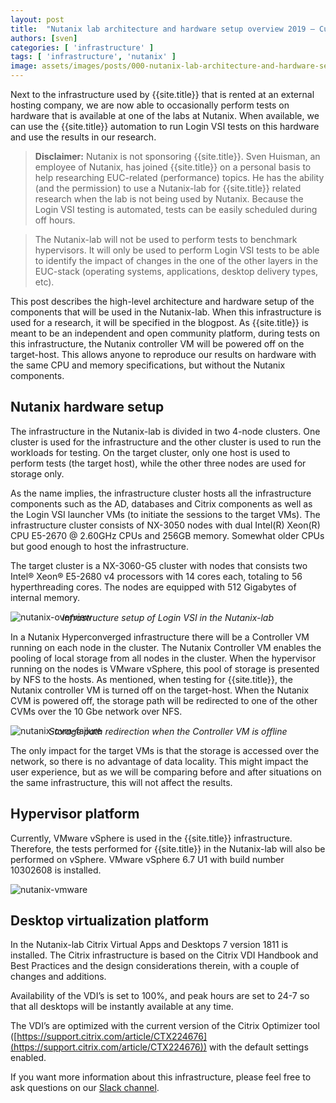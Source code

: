 ```yaml
---
layout: post
title:  "Nutanix lab architecture and hardware setup overview 2019 – Current"
authors: [sven]
categories: [ 'infrastructure' ]
tags: [ 'infrastructure', 'nutanix' ]
image: assets/images/posts/000-nutanix-lab-architecture-and-hardware-setup-overview-2019/000-nutanix-lab-architecture-and-hardware-setup-overview-2019-feature-image.png
---
```

Next to the infrastructure used by {{site.title}} that is rented at an external hosting company, we are now able to occasionally perform tests on hardware that is available at one of the labs at Nutanix. When available, we can use the {{site.title}} automation to run Login VSI tests on this hardware and use the results in our research.

> **Disclaimer:** Nutanix is not sponsoring {{site.title}}. Sven Huisman, an employee of Nutanix, has joined {{site.title}} on a personal basis to help researching EUC-related (performance) topics. He has the ability (and the permission) to use a Nutanix-lab for {{site.title}} related research when the lab is not being used by Nutanix. Because the Login VSI testing is automated, tests can be easily scheduled during off hours.

> The Nutanix-lab will not be used to perform tests to benchmark hypervisors. It will only be used to perform Login VSI tests to be able to identify the impact of changes in the one of the other layers in the EUC-stack (operating systems, applications, desktop delivery types, etc).

This post describes the high-level architecture and hardware setup of the components that will be used in the Nutanix-lab. When this infrastructure is used for a research, it will be specified in the blogpost. As {{site.title}} is meant to be an independent and open community platform, during tests on this infrastructure, the Nutanix controller VM will be powered off on the target-host. This allows anyone to reproduce our results on hardware with the same CPU and memory specifications, but without the Nutanix components.

## Nutanix hardware setup
The infrastructure in the Nutanix-lab is divided in two 4-node clusters. One cluster is used for the infrastructure and the other cluster is used to run the workloads for testing. On the target cluster, only one host is used to perform tests (the target host), while the other three nodes are used for storage only.

As the name implies, the infrastructure cluster hosts all the infrastructure components such as the AD, databases and Citrix components as well as the Login VSI launcher VMs (to initiate the sessions to the target VMs). The infrastructure cluster consists of NX-3050 nodes with dual Intel(R) Xeon(R) CPU E5-2670 @ 2.60GHz CPUs and 256GB memory. Somewhat older CPUs but good enough to host the infrastructure.

The target cluster is a NX-3060-G5 cluster with nodes that consists two Intel® Xeon® E5-2680 v4 processors with 14 cores each, totaling to 56 hyperthreading cores. The nodes are equipped with 512 Gigabytes of internal memory.

![nutanix-overview]({{site.baseurl}}/assets/images/posts/000-nutanix-lab-architecture-and-hardware-setup-overview-2019/000-nutanix-lab-overview.png)
<p align="center" style="margin-top: -30px;" >
  <i>Infrastructure setup of Login VSI in the Nutanix-lab</i>
</p>


In a Nutanix Hyperconverged infrastructure there will be a Controller VM running on each node in the cluster. The Nutanix Controller VM enables the pooling of local storage from all nodes in the cluster. When the hypervisor running on the nodes is VMware vSphere, this pool of storage is presented by NFS to the hosts. As mentioned, when testing for {{site.title}}, the Nutanix controller VM is turned off on the target-host. When the Nutanix CVM is powered off, the storage path will be redirected to one of the other CVMs over the 10 Gbe network over NFS.

![nutanix-cvm-failure]({{site.baseurl}}/assets/images/posts/000-nutanix-lab-architecture-and-hardware-setup-overview-2019/000-nutanix-lab-cvm-failure.jpg)
<p align="center" style="margin-top: -30px;" >
  <i>Storage path redirection when the Controller VM is offline</i>
</p>

The only impact for the target VMs is that the storage is accessed over the network, so there is no advantage of data locality. This might impact the user experience, but as we will be comparing before and after situations on the same infrastructure, this will not affect the results.

## Hypervisor platform
Currently, VMware vSphere is used in the {{site.title}} infrastructure. Therefore, the tests performed for {{site.title}} in the Nutanix-lab will also be performed on vSphere.  VMware vSphere 6.7 U1 with build number 10302608 is installed.

![nutanix-vmware]({{site.baseurl}}/assets/images/posts/000-nutanix-lab-architecture-and-hardware-setup-overview-2019/000-nutanix-lab-vmware.png)

## Desktop virtualization platform
In the Nutanix-lab Citrix Virtual Apps and Desktops 7 version 1811 is installed. The Citrix infrastructure is based on the Citrix VDI Handbook and Best Practices and the design considerations therein, with a couple of changes and additions.

Availability of the VDI’s is set to 100%, and peak hours are set to 24-7 so that all desktops will be instantly available at any time.

The VDI’s are optimized with the current version of the Citrix Optimizer tool ([https://support.citrix.com/article/CTX224676](https://support.citrix.com/article/CTX224676)) with the default settings enabled.

If you want more information about this infrastructure, please feel free to ask questions on our [Slack channel](https://{{site.title}}.slack.com).